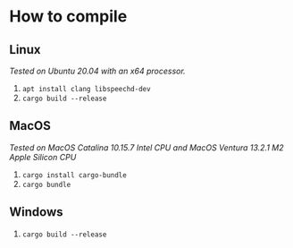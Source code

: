 # How to compile

## Linux

*Tested on Ubuntu 20.04 with an x64 processor.*

1. `apt install clang libspeechd-dev`
2. `cargo build --release`

## MacOS

*Tested on MacOS Catalina 10.15.7 Intel CPU and MacOS Ventura 13.2.1 M2 Apple Silicon CPU*

1. `cargo install cargo-bundle`
2. `cargo bundle`

## Windows

1. `cargo build --release`